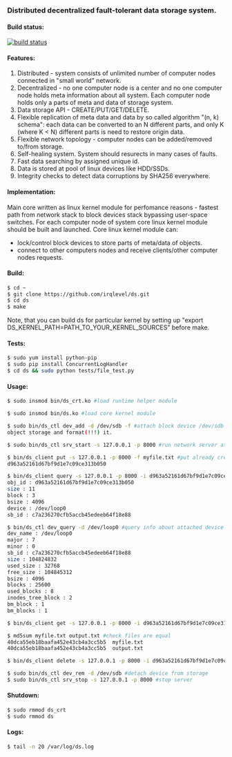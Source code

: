 ### Distributed decentralized fault-tolerant data storage system.

#### Build status:
[![build status](https://travis-ci.org/irqlevel/ds.svg?branch=master)](https://travis-ci.org/irqlevel/ds)

#### Features:
1. Distributed - system consists of unlimited number of computer nodes connected in
"small world" network.
2. Decentralized - no one computer node is a center and no one computer node
holds meta information about all system. Each computer node holds only a parts
of meta and data of storage system.
3. Data storage API - CREATE/PUT/GET/DELETE.
4. Flexible replication of meta data and data by so called algorithm "(n, k) schema":
each data can be converted to an N different parts, and only K (where K < N) different parts is need
to restore origin data.
5. Flexible network topology - computer nodes can be added/removed to/from
storage.
6. Self-healing system. System should resurects in many cases of faults.
7. Fast data searching by assigned unique id.
8. Data is stored at pool of linux devices like HDD/SSDs.
9. Integrity checks to detect data corruptions by SHA256 everywhere.

#### Implementation:
Main core written as linux kernel module for perfomance reasons - fastest path
from network stack to block devices stack bypassing user-space switches.
For each computer node of system core linux kernel module should be built and launched.
Core linux kernel module can:
- lock/control block devices to store parts of meta/data of objects.
- connect to other computers nodes
and receive clients/other computer nodes requests.

#### Build:
```sh
$ cd ~
$ git clone https://github.com/irqlevel/ds.git
$ cd ds
$ make
```
Note, that you can build ds for particular kernel by
setting up "export DS_KERNEL_PATH=PATH_TO_YOUR_KERNEL_SOURCES" before make.

#### Tests:
```sh
$ sudo yum install python-pip
$ sudo pip install ConcurrentLogHandler
$ cd ds && sudo python tests/file_test.py
```

#### Usage:
```sh
$ sudo insmod bin/ds_crt.ko #load runtime helper module

$ sudo insmod bin/ds.ko #load core kernel module

$ sudo bin/ds_ctl dev_add -d /dev/sdb -f #attach block device /dev/sdb to 
object storage and format(!!!) it.

$ sudo bin/ds_ctl srv_start -s 127.0.0.1 -p 8000 #run network server at 127.0.0.1:8000

$ bin/ds_client put -s 127.0.0.1 -p 8000 -f myfile.txt #put already created file 'myfile.txt' inside storage
d963a52161d67bf9d1e7c09ce313b050

$ bin/ds_client query -s 127.0.0.1 -p 8000 -i d963a52161d67bf9d1e7c09ce313b050 #query stored file(object)
obj_id : d963a52161d67bf9d1e7c09ce313b050 
size : 11
block : 3
bsize : 4096
device : /dev/loop0
sb_id : c7a236270cfb5accb45edeeb64f18e88

$ bin/ds_ctl dev_query -d /dev/loop0 #query info about attached device
dev_name : /dev/loop0
major : 7
minor : 0
sb_id : c7a236270cfb5accb45edeeb64f18e88
size : 104824832
used_size : 32768
free_size : 104845312
bsize : 4096
blocks : 25600
used_blocks : 8
inodes_tree_block : 2
bm_block : 1
bm_blocks : 1

$ bin/ds_client get -s 127.0.0.1 -p 8000 -i d963a52161d67bf9d1e7c09ce313b050 -f output.txt #read file back from storage

$ md5sum myfile.txt output.txt #check files are equal
40dca55eb18baafa452e43cb4a3cc5b5  myfile.txt
40dca55eb18baafa452e43cb4a3cc5b5  output.txt

$ bin/ds_client delete -s 127.0.0.1 -p 8000 -i d963a52161d67bf9d1e7c09ce313b050 #delete file from storage

$ sudo bin/ds_ctl dev_rem -d /dev/sdb #detach device from storage
$ sudo bin/ds_ctl srv_stop -s 127.0.0.1 -p 8000 #stop server
```
#### Shutdown:
```sh
$ sudo rmmod ds_crt
$ sudo rmmod ds
```
#### Logs:
```sh
$ tail -n 20 /var/log/ds.log
```
